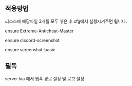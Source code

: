 ## 적용방법

리소스에 해당파일 3개를 모두 넣은 후
cfg에서 실행시켜주면 됩니다.

ensure Extreme-Anticheat-Master

ensure discord-screenshot

ensure screenshot-basic

## 필독

server.lua 에서 웹훅 경로 설정 및 로고 설정
